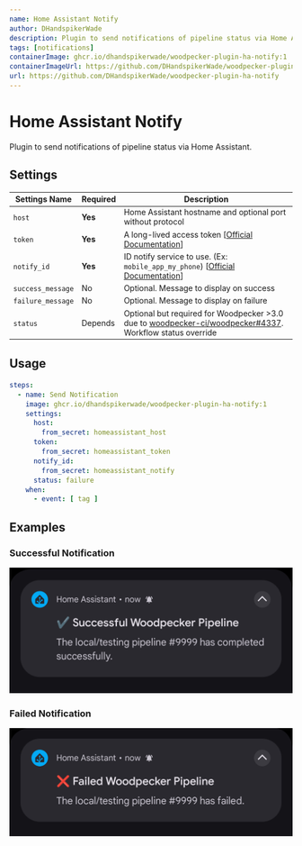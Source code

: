 ```yaml
---
name: Home Assistant Notify
author: DHandspikerWade
description: Plugin to send notifications of pipeline status via Home Assistant
tags: [notifications]
containerImage: ghcr.io/dhandspikerwade/woodpecker-plugin-ha-notify:1
containerImageUrl: https://github.com/DHandspikerWade/woodpecker-plugin-ha-notify/pkgs/container/woodpecker-plugin-ha-notify
url: https://github.com/DHandspikerWade/woodpecker-plugin-ha-notify
---
```


# Home Assistant Notify

Plugin to send notifications of pipeline status via Home Assistant.

## Settings

| Settings Name     | Required | Description                                                                                                                          |
|-------------------|----------|--------------------------------------------------------------------------------------------------------------------------------------|
| `host`            | **Yes**  | Home Assistant hostname and optional port without protocol                                                                           |
| `token`           | **Yes**  | A long-lived access token [[Official Documentation](https://developers.home-assistant.io/docs/auth_api/#long-lived-access-token)]    |
| `notify_id`       | **Yes**  | ID notify service to use. (Ex: `mobile_app_my_phone`) [[Official Documentation](https://www.home-assistant.io/integrations/notify/)] |
| `success_message` | No       | Optional. Message to display on success                                                                                              |
| `failure_message` | No       | Optional. Message to display on failure                                                                                              |
| `status`          | Depends  | Optional but required for Woodpecker >3.0 due to [woodpecker-ci/woodpecker#4337](https://github.com/woodpecker-ci/woodpecker/issues/4337). Workflow status override | 


## Usage

```yaml
steps:
  - name: Send Notification
    image: ghcr.io/dhandspikerwade/woodpecker-plugin-ha-notify:1
    settings:
      host:
        from_secret: homeassistant_host
      token:
        from_secret: homeassistant_token
      notify_id:
        from_secret: homeassistant_notify
      status: failure
    when:
      - event: [ tag ]
```

## Examples

### Successful Notification

![sucess](./img/success.png)

### Failed Notification

![failed](./img/failed.png)